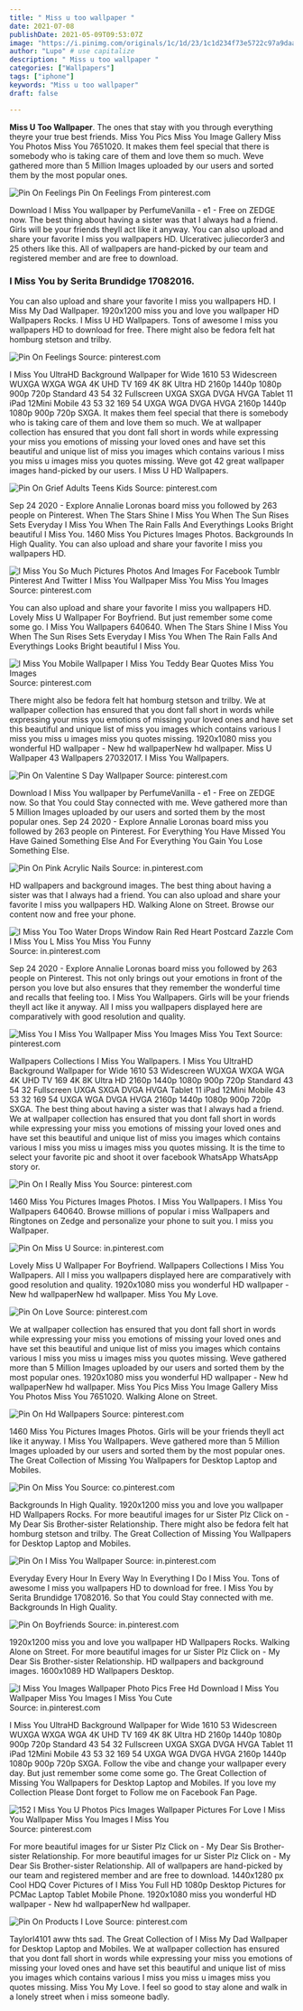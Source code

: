 ```yaml
---
title: " Miss u too wallpaper "
date: 2021-07-08
publishDate: 2021-05-09T09:53:07Z
image: "https://i.pinimg.com/originals/1c/1d/23/1c1d234f73e5722c97a9daaa1947bbd8.gif"
author: "Lupo" # use capitalize
description: " Miss u too wallpaper "
categories: ["Wallpapers"]
tags: ["iphone"]
keywords: "Miss u too wallpaper"
draft: false

---
```



**Miss U Too Wallpaper**. The ones that stay with you through everything theyre your true best friends. Miss You Pics Miss You Image Gallery Miss You Photos Miss You 7651020. It makes them feel special that there is somebody who is taking care of them and love them so much. Weve gathered more than 5 Million Images uploaded by our users and sorted them by the most popular ones.

![Pin On Feelings](https://i.pinimg.com/originals/98/a0/7f/98a07f0779e93ca26122f6380582ce28.jpg "Pin On Feelings")
Pin On Feelings From pinterest.com


Download I Miss You wallpaper by PerfumeVanilla - e1 - Free on ZEDGE now. The best thing about having a sister was that I always had a friend. Girls will be your friends theyll act like it anyway. You can also upload and share your favorite I miss you wallpapers HD. Ulcerativec juliecorder3 and 25 others like this. All of wallpapers are hand-picked by our team and registered member and are free to download.

### I Miss You by Serita Brundidge 17082016.

You can also upload and share your favorite I miss you wallpapers HD. I Miss My Dad Wallpaper. 1920x1200 miss you and love you wallpaper HD Wallpapers Rocks. I Miss U HD Wallpapers. Tons of awesome I miss you wallpapers HD to download for free. There might also be fedora felt hat homburg stetson and trilby.


![Pin On Feelings](https://i.pinimg.com/originals/98/a0/7f/98a07f0779e93ca26122f6380582ce28.jpg "Pin On Feelings")
Source: pinterest.com

I Miss You UltraHD Background Wallpaper for Wide 1610 53 Widescreen WUXGA WXGA WGA 4K UHD TV 169 4K 8K Ultra HD 2160p 1440p 1080p 900p 720p Standard 43 54 32 Fullscreen UXGA SXGA DVGA HVGA Tablet 11 iPad 12Mini Mobile 43 53 32 169 54 UXGA WGA DVGA HVGA 2160p 1440p 1080p 900p 720p SXGA. It makes them feel special that there is somebody who is taking care of them and love them so much. We at wallpaper collection has ensured that you dont fall short in words while expressing your miss you emotions of missing your loved ones and have set this beautiful and unique list of miss you images which contains various I miss you miss u images miss you quotes missing. Weve got 42 great wallpaper images hand-picked by our users. I Miss U HD Wallpapers.

![Pin On Grief Adults Teens Kids](https://i.pinimg.com/originals/b6/97/dc/b697dce2ff78872d17ea4266a4f69505.jpg "Pin On Grief Adults Teens Kids")
Source: pinterest.com

Sep 24 2020 - Explore Annalie Loronas board miss you followed by 263 people on Pinterest. When The Stars Shine I Miss You When The Sun Rises Sets Everyday I Miss You When The Rain Falls And Everythings Looks Bright beautiful I Miss You. 1460 Miss You Pictures Images Photos. Backgrounds In High Quality. You can also upload and share your favorite I miss you wallpapers HD.

![I Miss You So Much Pictures Photos And Images For Facebook Tumblr Pinterest And Twitter I Miss You Wallpaper Miss You Miss You Images](https://i.pinimg.com/736x/a6/4d/21/a64d212a974276e0f89fcb42cfdfa771.jpg "I Miss You So Much Pictures Photos And Images For Facebook Tumblr Pinterest And Twitter I Miss You Wallpaper Miss You Miss You Images")
Source: pinterest.com

You can also upload and share your favorite I miss you wallpapers HD. Lovely Miss U Wallpaper For Boyfriend. But just remember some come some go. I Miss You Wallpapers 640640. When The Stars Shine I Miss You When The Sun Rises Sets Everyday I Miss You When The Rain Falls And Everythings Looks Bright beautiful I Miss You.

![I Miss You Mobile Wallpaper I Miss You Teddy Bear Quotes Miss You Images](https://i.pinimg.com/originals/be/d5/0d/bed50dbd82bba1097526b73f271a6f0f.jpg "I Miss You Mobile Wallpaper I Miss You Teddy Bear Quotes Miss You Images")
Source: pinterest.com

There might also be fedora felt hat homburg stetson and trilby. We at wallpaper collection has ensured that you dont fall short in words while expressing your miss you emotions of missing your loved ones and have set this beautiful and unique list of miss you images which contains various I miss you miss u images miss you quotes missing. 1920x1080 miss you wonderful HD wallpaper - New hd wallpaperNew hd wallpaper. Miss U Wallpaper 43 Wallpapers 27032017. I Miss You Wallpapers.

![Pin On Valentine S Day Wallpaper](https://i.pinimg.com/originals/63/22/58/632258b0b27c90f688165c5299127dc4.jpg "Pin On Valentine S Day Wallpaper")
Source: pinterest.com

Download I Miss You wallpaper by PerfumeVanilla - e1 - Free on ZEDGE now. So that You could Stay connected with me. Weve gathered more than 5 Million Images uploaded by our users and sorted them by the most popular ones. Sep 24 2020 - Explore Annalie Loronas board miss you followed by 263 people on Pinterest. For Everything You Have Missed You Have Gained Something Else And For Everything You Gain You Lose Something Else.

![Pin On Pink Acrylic Nails](https://i.pinimg.com/236x/d8/34/29/d8342984a5f9d26372d62ac078e8ef19.jpg "Pin On Pink Acrylic Nails")
Source: in.pinterest.com

HD wallpapers and background images. The best thing about having a sister was that I always had a friend. You can also upload and share your favorite I miss you wallpapers HD. Walking Alone on Street. Browse our content now and free your phone.

![I Miss You Too Water Drops Window Rain Red Heart Postcard Zazzle Com I Miss You L Miss You Miss You Funny](https://i.pinimg.com/originals/46/38/f7/4638f77fef48b5c8a835df82ed3fdd77.jpg "I Miss You Too Water Drops Window Rain Red Heart Postcard Zazzle Com I Miss You L Miss You Miss You Funny")
Source: in.pinterest.com

Sep 24 2020 - Explore Annalie Loronas board miss you followed by 263 people on Pinterest. This not only brings out your emotions in front of the person you love but also ensures that they remember the wonderful time and recalls that feeling too. I Miss You Wallpapers. Girls will be your friends theyll act like it anyway. All I miss you wallpapers displayed here are comparatively with good resolution and quality.

![Miss You I Miss You Wallpaper Miss You Images Miss You Text](https://i.pinimg.com/originals/53/ef/71/53ef7135b9e4a2ca45113f1e3ccd19a6.jpg "Miss You I Miss You Wallpaper Miss You Images Miss You Text")
Source: pinterest.com

Wallpapers Collections I Miss You Wallpapers. I Miss You UltraHD Background Wallpaper for Wide 1610 53 Widescreen WUXGA WXGA WGA 4K UHD TV 169 4K 8K Ultra HD 2160p 1440p 1080p 900p 720p Standard 43 54 32 Fullscreen UXGA SXGA DVGA HVGA Tablet 11 iPad 12Mini Mobile 43 53 32 169 54 UXGA WGA DVGA HVGA 2160p 1440p 1080p 900p 720p SXGA. The best thing about having a sister was that I always had a friend. We at wallpaper collection has ensured that you dont fall short in words while expressing your miss you emotions of missing your loved ones and have set this beautiful and unique list of miss you images which contains various I miss you miss u images miss you quotes missing. It is the time to select your favorite pic and shoot it over facebook WhatsApp WhatsApp story or.

![Pin On I Really Miss You](https://i.pinimg.com/564x/87/27/b6/8727b6c739f0f52962b632eda2c5c9e7.jpg "Pin On I Really Miss You")
Source: pinterest.com

1460 Miss You Pictures Images Photos. I Miss You Wallpapers. I Miss You Wallpapers 640640. Browse millions of popular i miss Wallpapers and Ringtones on Zedge and personalize your phone to suit you. I miss you Wallpaper.

![Pin On Miss U](https://i.pinimg.com/564x/cb/72/5c/cb725c232c789357dd7a880109837c47.jpg "Pin On Miss U")
Source: in.pinterest.com

Lovely Miss U Wallpaper For Boyfriend. Wallpapers Collections I Miss You Wallpapers. All I miss you wallpapers displayed here are comparatively with good resolution and quality. 1920x1080 miss you wonderful HD wallpaper - New hd wallpaperNew hd wallpaper. Miss You My Love.

![Pin On Love](https://i.pinimg.com/originals/42/40/78/424078c01ab81e20008da5e6560310b3.jpg "Pin On Love")
Source: pinterest.com

We at wallpaper collection has ensured that you dont fall short in words while expressing your miss you emotions of missing your loved ones and have set this beautiful and unique list of miss you images which contains various I miss you miss u images miss you quotes missing. Weve gathered more than 5 Million Images uploaded by our users and sorted them by the most popular ones. 1920x1080 miss you wonderful HD wallpaper - New hd wallpaperNew hd wallpaper. Miss You Pics Miss You Image Gallery Miss You Photos Miss You 7651020. Walking Alone on Street.

![Pin On Hd Wallpapers](https://i.pinimg.com/originals/c6/b2/bf/c6b2bf3a5bc41f5be198bc9488860f90.jpg "Pin On Hd Wallpapers")
Source: pinterest.com

1460 Miss You Pictures Images Photos. Girls will be your friends theyll act like it anyway. I Miss You Wallpapers. Weve gathered more than 5 Million Images uploaded by our users and sorted them by the most popular ones. The Great Collection of Missing You Wallpapers for Desktop Laptop and Mobiles.

![Pin On Miss You](https://i.pinimg.com/originals/40/35/5a/40355acfe1035149cef8f0efeecd939e.jpg "Pin On Miss You")
Source: co.pinterest.com

Backgrounds In High Quality. 1920x1200 miss you and love you wallpaper HD Wallpapers Rocks. For more beautiful images for ur Sister Plz Click on - My Dear Sis Brother-sister Relationship. There might also be fedora felt hat homburg stetson and trilby. The Great Collection of Missing You Wallpapers for Desktop Laptop and Mobiles.

![Pin On I Miss You Wallpaper](https://i.pinimg.com/originals/f2/e1/d9/f2e1d98bc822ae6873570f84ad7b1154.gif "Pin On I Miss You Wallpaper")
Source: in.pinterest.com

Everyday Every Hour In Every Way In Everything I Do I Miss You. Tons of awesome I miss you wallpapers HD to download for free. I Miss You by Serita Brundidge 17082016. So that You could Stay connected with me. Backgrounds In High Quality.

![Pin On Boyfriends](https://i.pinimg.com/736x/ef/39/32/ef393274fca3507648575e7564a78816.jpg "Pin On Boyfriends")
Source: in.pinterest.com

1920x1200 miss you and love you wallpaper HD Wallpapers Rocks. Walking Alone on Street. For more beautiful images for ur Sister Plz Click on - My Dear Sis Brother-sister Relationship. HD wallpapers and background images. 1600x1089 HD Wallpapers Desktop.

![I Miss You Images Wallpaper Photo Pics Free Hd Download I Miss You Wallpaper Miss You Images I Miss You Cute](https://i.pinimg.com/originals/e7/06/ab/e706ab37ed6a3f754868ca0296f8fee1.gif "I Miss You Images Wallpaper Photo Pics Free Hd Download I Miss You Wallpaper Miss You Images I Miss You Cute")
Source: in.pinterest.com

I Miss You UltraHD Background Wallpaper for Wide 1610 53 Widescreen WUXGA WXGA WGA 4K UHD TV 169 4K 8K Ultra HD 2160p 1440p 1080p 900p 720p Standard 43 54 32 Fullscreen UXGA SXGA DVGA HVGA Tablet 11 iPad 12Mini Mobile 43 53 32 169 54 UXGA WGA DVGA HVGA 2160p 1440p 1080p 900p 720p SXGA. Follow the vibe and change your wallpaper every day. But just remember some come some go. The Great Collection of Missing You Wallpapers for Desktop Laptop and Mobiles. If you love my Collection Please Dont forget to Follow me on Facebook Fan Page.

![152 I Miss You U Photos Pics Images Wallpaper Pictures For Love I Miss You Wallpaper Miss You Images I Miss You](https://i.pinimg.com/736x/51/31/eb/5131eba780311e1bc268310f9db81846--images-wallpaper-photo-pic.jpg "152 I Miss You U Photos Pics Images Wallpaper Pictures For Love I Miss You Wallpaper Miss You Images I Miss You")
Source: pinterest.com

For more beautiful images for ur Sister Plz Click on - My Dear Sis Brother-sister Relationship. For more beautiful images for ur Sister Plz Click on - My Dear Sis Brother-sister Relationship. All of wallpapers are hand-picked by our team and registered member and are free to download. 1440x1280 px Cool HDQ Cover Pictures of I Miss You Full HD 1080p Desktop Pictures for PCMac Laptop Tablet Mobile Phone. 1920x1080 miss you wonderful HD wallpaper - New hd wallpaperNew hd wallpaper.

![Pin On Products I Love](https://i.pinimg.com/originals/1c/1d/23/1c1d234f73e5722c97a9daaa1947bbd8.gif "Pin On Products I Love")
Source: pinterest.com

Taylorl4101 aww thts sad. The Great Collection of I Miss My Dad Wallpaper for Desktop Laptop and Mobiles. We at wallpaper collection has ensured that you dont fall short in words while expressing your miss you emotions of missing your loved ones and have set this beautiful and unique list of miss you images which contains various I miss you miss u images miss you quotes missing. Miss You My Love. I feel so good to stay alone and walk in a lonely street when i miss someone badly.

